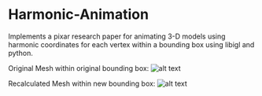 # Harmonic-Animation
Implements a pixar research paper for animating 3-D models using harmonic coordinates for each vertex within a bounding box using libigl and python.

Original Mesh within original bounding box:
![alt text](Screenshot(37).png)

Recalculated Mesh within new bounding box:
![alt text](Screenshot(38).png)
